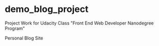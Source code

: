 # demo_blog_project
Project Work for Udacity Class "Front End Web Developer Nanodegree Program"

Personal Blog Site
